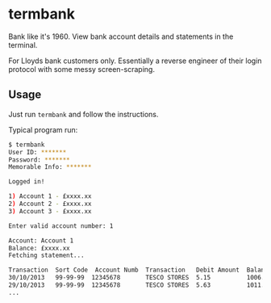 # termbank

Bank like it's 1960. View bank account details and statements in the terminal.

For Lloyds bank customers only. Essentially a reverse engineer of their login protocol with some messy screen-scraping.

## Usage

Just run `termbank` and follow the instructions.

Typical program run:

```bash
$ termbank
User ID: *******
Password: *******
Memorable Info: *******

Logged in!

1) Account 1 - £xxxx.xx
2) Account 2 - £xxxx.xx
3) Account 3 - £xxxx.xx

Enter valid account number: 1

Account: Account 1
Balance: £xxxx.xx
Fetching statement...

Transaction  Sort Code  Account Numb  Transaction   Debit Amount  Balance
30/10/2013   99-99-99  12345678       TESCO STORES  5.15          1006.64
29/10/2013   99-99-99  12345678       TESCO STORES  5.63          1011.79
...
```
